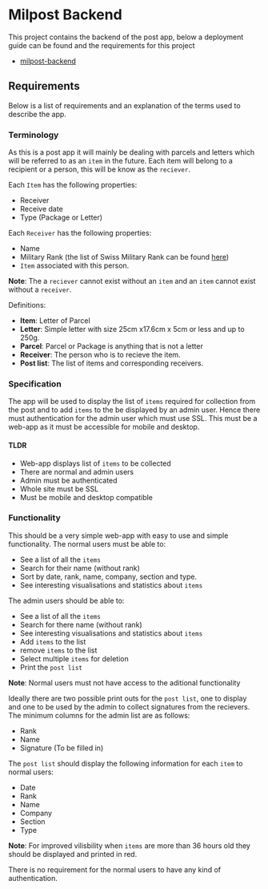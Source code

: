 
# Milpost Backend

This project contains the backend of the post app, below a deployment guide
can be found and the requirements for this project

- [milpost-backend](#milpost-backend)

## Requirements

Below is a list of requirements and an explanation of the terms used to
describe the app.

### Terminology

As this is a post app it will mainly be dealing with parcels and letters
which will be referred to as an `item` in the future. Each item will belong to
a recipient or a person, this will be know as the `reciever`.

Each `Item` has the following properties:

- Receiver
- Receive date
- Type (Package or Letter)

Each `Receiver` has the following properties:

- Name
- Military Rank (the list of Swiss Military Rank can be found [here](https://de.wikipedia.org/wiki/Grade_der_Schweizer_Armee))
- `Item` associated with this person.

**Note**: The a `reciever` cannot exist without an `item` and an `item` cannot exist without a `receiver`.

Definitions:

- **Item**: Letter of Parcel
- **Letter**: Simple letter with size 25cm x17.6cm x 5cm or less and up to 250g.
- **Parcel**: Parcel or Package is anything that is not a letter
- **Receiver**: The person who is to recieve the item.
- **Post list**: The list of items and corresponding receivers.

### Specification

The app will be used to display the list of `items` required for collection
from the post and to add `items` to the be displayed by an admin user. Hence
there must authentication for the admin user which must use SSL. This must be a
web-app as it must be accessible for mobile and desktop.

#### TLDR

- Web-app displays list of `items` to be collected
- There are normal and admin users
- Admin must be authenticated
- Whole site must be SSL
- Must be mobile and desktop compatible

### Functionality

This should be a very simple web-app with easy to use and simple functionality.
The normal users must be able to:

- See a list of all the `items`
- Search for their name (without rank)
- Sort by date, rank, name, company, section and type.
- See interesting visualisations and statistics about `items`

The admin users should be able to:

- See a list of all the `items`
- Search for there name (without rank)
- See interesting visualisations and statistics about `items`
- Add `items` to the list
- remove `items` to the list
- Select multiple `items` for deletion
- Print the `post list`

**Note**: Normal users must not have access to the aditional functionality

Ideally there are two possible print outs for the `post list`, one to display
and one to be used by the admin to collect signatures from the recievers. The
minimum columns for the admin list are as follows:

- Rank
- Name
- Signature (To be filled in)

The `post list` should display the following information for each `item` to normal users:

- Date
- Rank
- Name
- Company
- Section
- Type

**Note**: For improved vilisbility when `items` are more than 36 hours old they should
be displayed and printed in red.

There is no requirement for the normal users to have any kind of authentication.
